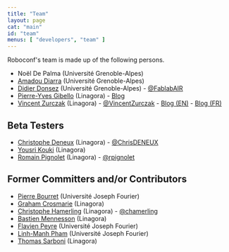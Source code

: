 ```yaml
---
title: "Team"
layout: page
cat: "main"
id: "team"
menus: [ "developers", "team" ]
---
```


Roboconf's team is made up of the following persons.

* Noël De Palma (Université Grenoble-Alpes)
* [Amadou Diarra](https://github.com/diarraa) (Université Grenoble-Alpes)
* [Didier Donsez](https://github.com/donsez) (Université Grenoble-Alpes) - [@FablabAIR](https://twitter.com/FablabAIR)
* [Pierre-Yves Gibello](https://github.com/gibello) (Linagora) - [Blog](http://planet.petalslink.com/home/pygibello/)
* [Vincent Zurczak](https://github.com/vincent-zurczak) (Linagora) - [@VincentZurczak](https://twitter.com/VincentZurczak) - [Blog (EN)](http://vzurczak.wordpress.com) - [Blog (FR)](http://vzurczak2.wordpress.com)


## Beta Testers

* [Christophe Deneux](https://github.com/cdeneux) (Linagora) - [@ChrisDENEUX](https://twitter.com/ChrisDENEUX)
* [Yousri Kouki](https://github.com/ykouki) (Linagora)
* [Romain Pignolet](https://twitter.com/rpignolet) (Linagora) - [@rpignolet](https://twitter.com/rpignolet)


## Former Committers and/or Contributors

* [Pierre Bourret](https://github.com/bourretp) (Université Joseph Fourier)
* [Graham Crosmarie](https://github.com/GrahamLinagora) (Linagora)
* [Christophe Hamerling](https://github.com/chamerling) (Linagora) - [@chamerling](https://twitter.com/chamerling)
* [Bastien Mennesson](https://github.com/BastienM) (Linagora)
* [Flavien Peyre](https://github.com/fpeyre) (Université Joseph Fourier)
* [Linh-Manh Pham](https://github.com/linkbutler) (Université Joseph Fourier)
* [Thomas Sarboni](https://github.com/max-k) (Linagora)

